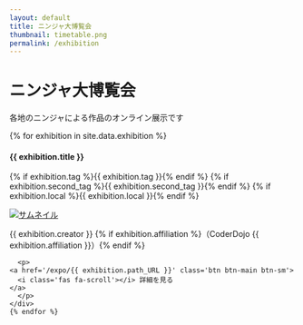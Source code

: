 ```yaml
---
layout: default
title: ニンジャ大博覧会
thumbnail: timetable.png
permalink: /exhibition
---
```

<div class="container mt-5 mb-5">
  <div class="row">
    <div class="col-md-6 offset-md-3 col-12">
      <h1>ニンジャ大博覧会</h1>
      <p>各地のニンジャによる作品のオンライン展示です</p>
    </div>
  </div>

  <div class="air"></div>
  <div class="row text-left">
    {% for exhibition in site.data.exhibition %}
    <div class="col-md-6 col-12 p-3 mb-5" id={{ exhibition.path_URL }}>
      <h4 class="ws-title">{{ exhibition.title }}</h4>
      <p>
        {% if exhibition.tag   %}<span class="badge badge-ws">{{ exhibition.tag   }}</span>{% endif %}
        {% if exhibition.second_tag  %}<span class="badge badge-ws">{{ exhibition.second_tag   }}</span>{% endif %}
        {% if exhibition.local %}<span class="badge badge-ws">{{ exhibition.local }}</span>{% endif %}
      </p>
      <div class="my-3">
        <a href="/expo/{{ exhibition.path_URL }}">
          <img class="w-100 px-5" alt="サムネイル"
	       {% if exhibition.img %}
	       src="/img/2023/exhibition/{{ exhibition.img }}" {% else  %}
	       src="/img/2023/dummy.jpg"
               {% endif %}
	  >
        </a>
      </div>
      <p class="exhibition-speaker-name">
	{{ exhibition.creator }}
	{% if exhibition.affiliation %}（CoderDojo {{ exhibition.affiliation }}）{% endif %}
      </p>

      <p>
	<a href='/expo/{{ exhibition.path_URL }}' class='btn btn-main btn-sm'>
	  <i class='fas fa-scroll'></i> 詳細を見る
	</a>
      </p>
    </div>
    {% endfor %}
  </div>
</div>
